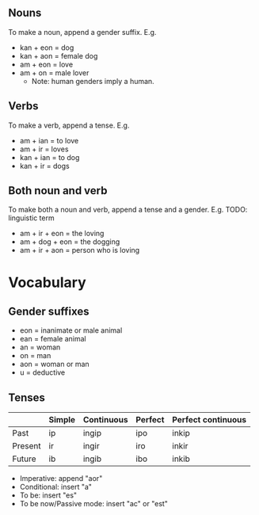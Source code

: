 ## Nouns
To make a noun, append a gender suffix. E.g.
- kan + eon = dog
- kan + aon = female dog
- am + eon = love
- am + on = male lover
    - Note: human genders imply a human.

## Verbs
To make a verb, append a tense. E.g.
- am + ian = to love
- am + ir = loves
- kan + ian = to dog
- kan + ir = dogs

## Both noun and verb
To make both a noun and verb, append a tense and a gender. E.g. TODO: linguistic term
- am + ir + eon = the loving
- am + dog + eon = the dogging
- am + ir + aon = person who is loving

# Vocabulary

## Gender suffixes
- eon = inanimate or male animal
- ean = female animal
- an = woman
- on = man
- aon = woman or man
- u = deductive

## Tenses
<table>
  <thead>
    <tr>
      <th>&nbsp;</th>
      <th>Simple</th>
      <th>Continuous</th>
      <th>Perfect</th>
      <th>Perfect continuous</th>
    </tr>
  </thead>
  <tbody>
    <tr>
      <td>Past</td>
      <td>ip</td>
      <td>ingip</td>
      <td>ipo</td>
      <td>inkip</td>
    </tr>
    <tr>
      <td>Present</td>
      <td>ir</td>
      <td>ingir</td>
      <td>iro</td>
      <td>inkir</td>
    </tr>
    <tr>
      <td>Future</td>
      <td>ib</td>
      <td>ingib</td>
      <td>ibo</td>
      <td>inkib</td>
    </tr>
  </tbody>
</table>

- Imperative: append "aor"
- Conditional: insert "a"
- To be: insert "es"
- To be now/Passive mode:  insert "ac" or "est"
